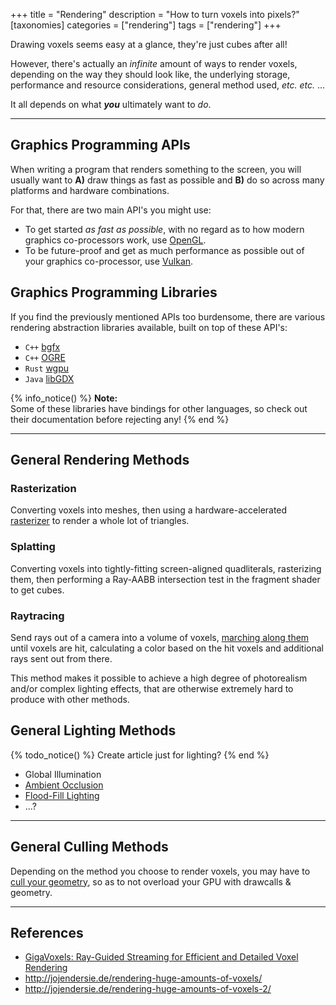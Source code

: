 +++
title = "Rendering"
description = "How to turn voxels into pixels?"
[taxonomies]
categories = ["rendering"]
tags = ["rendering"]
+++

Drawing voxels seems easy at a glance, they're just cubes after all!

However, there's actually an *infinite* amount of ways to render voxels,
depending on the way they should look like, the underlying storage,
performance and resource considerations, general method used, *etc. etc.* ...

It all depends on what ***you*** ultimately want to *do*.

---

## Graphics Programming APIs

When writing a program that renders something to the screen,
you will usually want to **A)** draw things as fast as possible
and **B)** do so across many platforms and hardware combinations.

For that, there are two main API's you might use:

- To get started *as fast as possible*, with no regard as to how modern graphics co-processors work,
  use [OpenGL](/wiki/opengl).
- To be future-proof and get as much performance as possible out of your graphics co-processor,
  use [Vulkan](/wiki/vulkan).

## Graphics Programming Libraries

If you find the previously mentioned APIs too burdensome,
there are various rendering abstraction libraries available,
built on top of these API's:

- `C++` [bgfx](https://github.com/bkaradzic/bgfx)
- `C++` [OGRE](https://ogrecave.github.io/ogre/)
- `Rust` [wgpu](https://wgpu.rs/)
- `Java` [libGDX](https://libgdx.com/)

{% info_notice() %}
**Note:**  
Some of these libraries have bindings for other languages,
so check out their documentation before rejecting any!
{% end %}

---

## General Rendering Methods

### Rasterization

Converting voxels into meshes, then using a hardware-accelerated [rasterizer](https://en.wikipedia.org/wiki/Rasterisation)
to render a whole lot of triangles.

### Splatting

Converting voxels into tightly-fitting screen-aligned quadliterals, rasterizing them,
then performing a Ray-AABB intersection test in the fragment shader to get cubes.

### Raytracing

Send rays out of a camera into a volume of voxels, [marching along them](/wiki/raycasting) until voxels are hit,
calculating a color based on the hit voxels and additional rays sent out from there.

This method makes it possible to achieve a high degree of photorealism and/or complex lighting effects,
that are otherwise extremely hard to produce with other methods.

## General Lighting Methods

{% todo_notice() %} Create article just for lighting? {% end %}

- Global Illumination
- [Ambient Occlusion](https://0fps.net/2013/07/03/ambient-occlusion-for-minecraft-like-worlds/)
- [Flood-Fill Lighting](https://web.archive.org/web/20210429192404/https://www.seedofandromeda.com/blogs/29-fast-flood-fill-lighting-in-a-blocky-voxel-game-pt-1)
- ...?

---

## General Culling Methods

Depending on the method you choose to render voxels,
you may have to [cull your geometry](/wiki/culling),
so as to not overload your GPU with drawcalls & geometry.

---

## References

- [GigaVoxels: Ray-Guided Streaming for Efficient and Detailed Voxel Rendering](https://artis.inrialpes.fr/Publications/2009/CNLE09/)
- <http://jojendersie.de/rendering-huge-amounts-of-voxels/>
- <http://jojendersie.de/rendering-huge-amounts-of-voxels-2/>
